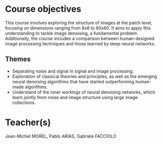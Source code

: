 # Course objectives
This course involves exploring the structure of images at the patch level, focusing on dimensions ranging from 8x8 to 60x60. It aims to apply this understanding to tackle image denoising, a fundamental problem. Additionally, the course includes a comparison between human-designed image processing techniques and those learned by deep neural networks.
## Themes
- Separating noise and signal in signal and image processing.
- Exploration of classical theories and principles, as well as the emerging neural denoising algorithms that have started outperforming human-made algorithms.
- Understand of the inner workings of neural denoising networks, which learn jointly from noise and image structure using large image collections.

# Teacher(s)
Jean-Michel MOREL, Pablo ARIAS, Gabriele FACCIOLO
